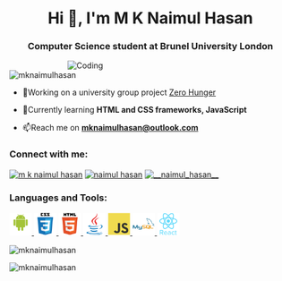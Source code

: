 <h1 align="center">Hi 👋, I'm M K Naimul Hasan</h1>
<h3 align="center">Computer Science student at Brunel University London</h3>
<img align="right" alt="Coding" width="400" src="https://i.pinimg.com/originals/e4/26/70/e426702edf874b181aced1e2fa5c6cde.gif">
<p align="left"> <img src="https://komarev.com/ghpvc/?username=mknaimulhasan&label=Profile%20views&color=0e75b6&style=flat" alt="mknaimulhasan" /> </p>

- 💼Working on a university group project [Zero Hunger](https://github.com/BrunelCS/cs2001-2022_23-group-7-1.git)

- 🌱Currently learning **HTML and CSS frameworks, JavaScript**

- 📫Reach me on **mknaimulhasan@outlook.com**

<h3 align="left">Connect with me:</h3>
<p align="left">
<a href="https://linkedin.com/in/m k naimul hasan" target="blank"><img align="center" src="https://raw.githubusercontent.com/rahuldkjain/github-profile-readme-generator/master/src/images/icons/Social/linked-in-alt.svg" alt="m k naimul hasan" height="30" width="40" /></a>
<a href="https://fb.com/naimul hasan" target="blank"><img align="center" src="https://raw.githubusercontent.com/rahuldkjain/github-profile-readme-generator/master/src/images/icons/Social/facebook.svg" alt="naimul hasan" height="30" width="40" /></a>
<a href="https://instagram.com/__naimul_hasan__" target="blank"><img align="center" src="https://raw.githubusercontent.com/rahuldkjain/github-profile-readme-generator/master/src/images/icons/Social/instagram.svg" alt="__naimul_hasan__" height="30" width="40" /></a>
</p>

<h3 align="left">Languages and Tools:</h3>
<p align="left"> <a href="https://developer.android.com" target="_blank" rel="noreferrer"> <img src="https://raw.githubusercontent.com/devicons/devicon/master/icons/android/android-original-wordmark.svg" alt="android" width="40" height="40"/> </a> <a href="https://www.w3schools.com/css/" target="_blank" rel="noreferrer"> <img src="https://raw.githubusercontent.com/devicons/devicon/master/icons/css3/css3-original-wordmark.svg" alt="css3" width="40" height="40"/> </a> <a href="https://www.w3.org/html/" target="_blank" rel="noreferrer"> <img src="https://raw.githubusercontent.com/devicons/devicon/master/icons/html5/html5-original-wordmark.svg" alt="html5" width="40" height="40"/> </a> <a href="https://www.java.com" target="_blank" rel="noreferrer"> <img src="https://raw.githubusercontent.com/devicons/devicon/master/icons/java/java-original.svg" alt="java" width="40" height="40"/> </a> <a href="https://developer.mozilla.org/en-US/docs/Web/JavaScript" target="_blank" rel="noreferrer"> <img src="https://raw.githubusercontent.com/devicons/devicon/master/icons/javascript/javascript-original.svg" alt="javascript" width="40" height="40"/> </a> <a href="https://www.mysql.com/" target="_blank" rel="noreferrer"> <img src="https://raw.githubusercontent.com/devicons/devicon/master/icons/mysql/mysql-original-wordmark.svg" alt="mysql" width="40" height="40"/> </a> <a href="https://reactjs.org/" target="_blank" rel="noreferrer"> <img src="https://raw.githubusercontent.com/devicons/devicon/master/icons/react/react-original-wordmark.svg" alt="react" width="40" height="40"/> </a> </p>

<p><img align="center" src="https://github-readme-stats.vercel.app/api/top-langs?username=mknaimulhasan&show_icons=true&theme=dark&locale=en&layout=compact" alt="mknaimulhasan" /></p>



<p><img align="left" src="https://github-readme-streak-stats.herokuapp.com/?user=mknaimulhasan&theme=dark" alt="mknaimulhasan" /></p>
